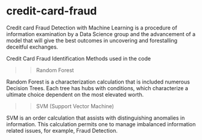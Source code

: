 # credit-card-fraud
Credit card Fraud Detection with Machine Learning is a procedure of information examination by a Data Science group and the advancement of a model that will give the best outcomes in uncovering and forestalling deceitful exchanges.

Credit Card Fraud Identification Methods used in the code

>> Random Forest

Random Forest is a characterization calculation that is included numerous Decision Trees. Each tree has hubs with conditions, which characterize a ultimate choice dependent on the most elevated worth. 

>> SVM (Support Vector Machine)

SVM is an order calculation that assists with distinguishing anomalies in information. This calculation permits one to manage imbalanced information related issues, for example, Fraud Detection. 
